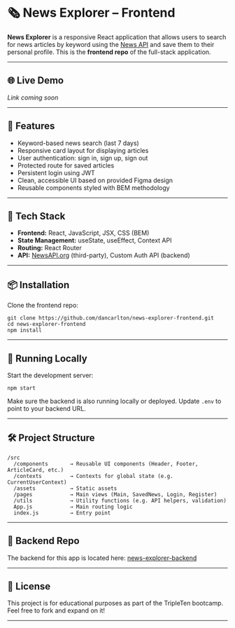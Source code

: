# 🗞️ News Explorer – Frontend

**News Explorer** is a responsive React application that allows users to search for news articles by keyword using the [News API](https://newsapi.org/) and save them to their personal profile. This is the **frontend repo** of the full-stack application.

---

## 🌐 Live Demo

_Link coming soon_

---

## 🚀 Features

- Keyword-based news search (last 7 days)
- Responsive card layout for displaying articles
- User authentication: sign in, sign up, sign out
- Protected route for saved articles
- Persistent login using JWT
- Clean, accessible UI based on provided Figma design
- Reusable components styled with BEM methodology

---

## 🧰 Tech Stack

- **Frontend:** React, JavaScript, JSX, CSS (BEM)
- **State Management:** useState, useEffect, Context API
- **Routing:** React Router
- **API:** [NewsAPI.org](https://newsapi.org/) (third-party), Custom Auth API (backend)

---

## 📦 Installation

Clone the frontend repo:

```
git clone https://github.com/dancarlton/news-explorer-frontend.git
cd news-explorer-frontend
npm install
```
---

## 🧪 Running Locally

Start the development server:

```
npm start
```

Make sure the backend is also running locally or deployed.
Update `.env` to point to your backend URL.

---

## 🛠️ Project Structure

```
/src
  /components       → Reusable UI components (Header, Footer, ArticleCard, etc.)
  /contexts         → Contexts for global state (e.g. CurrentUserContext)
  /assets           → Static assets
  /pages            → Main views (Main, SavedNews, Login, Register)
  /utils            → Utility functions (e.g. API helpers, validation)
  App.js            → Main routing logic
  index.js          → Entry point
```

---

## 🤝 Backend Repo

The backend for this app is located here:
[news-explorer-backend](https://github.com/dancarlton/news-explorer-backend)

---

## 📄 License

This project is for educational purposes as part of the TripleTen bootcamp.
Feel free to fork and expand on it!

---
